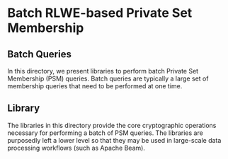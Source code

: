 # Batch RLWE-based Private Set Membership

## Batch Queries

In this directory, we present libraries to perform batch Private Set Membership (PSM)
queries. Batch queries are typically a large set of membership queries that
need to be performed at one time.

## Library

The libraries in this directory provide the core cryptographic operations
necessary for performing a batch of PSM queries. The libraries are purposedly
left a lower level so that they may be used in large-scale data processing
workflows (such as Apache Beam).
